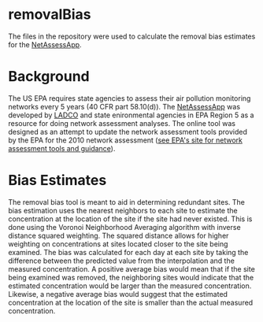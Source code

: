 # removalBias

The files in the repository were used to calculate the removal bias estimates for the [NetAssessApp](https://github.com/LADCO/NetAssessApp).

# Background
The US EPA requires state agencies to assess their air pollution monitoring networks every 5 years (40 CFR part 58.10(d)). The [NetAssessApp](https://github.com/LADCO/NetAssessApp) was developed by [LADCO](http://www.ladco.org/) and state enironmental agencies in EPA Region 5 as a resource for doing network assessment analyses. The online tool was designed as an attempt to update the network assessment tools provided by the EPA for the 2010 network assessment ([see EPA's site for network assessment tools and guidance](http://www.epa.gov/ttnamti1/network-assessment.html)).

# Bias Estimates
The removal bias tool is meant to aid in determining redundant sites. The bias estimation uses the nearest neighbors to each site to estimate the concentration at the location of the site if the site had never existed.  This is done using the Voronoi Neighborhood Averaging algorithm with inverse distance squared weighting. The squared distance allows for higher weighting on concentrations at sites located closer to the site being examined.  The bias was calculated for each day at each site by taking the difference between the predicted value from the interpolation and the measured concentration. A positive average bias would mean that if the site being examined was removed, the neighboring sites would indicate that the estimated concentration would be larger than the measured concentration.  Likewise, a negative average bias would suggest that the estimated concentration at the location of the site is smaller than the actual measured concentration. 
